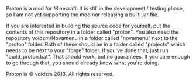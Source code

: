 Proton is a mod for Minecraft. It is still in the development / testing phase, so I am not yet supporting the mod nor releasing a built .jar file.

If you are interested in building the source code for yourself, put the contents of this repository in a folder called "proton". You also need the repository voidzm/Novamenu in a folder called "novamenu" next to the "proton" folder. Both of these should be in a folder called "projects" which needs to be next to your "forge" folder. If you've done that, just run "build_proton.bat". That should work, but no guarantees. If you care enough to go through that, you should already know what you're doing.

Proton is &copy; voidzm 2013. All rights reserved.
